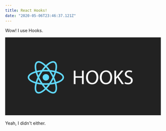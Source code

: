 ```yaml
---
title: React Hooks!
date: "2020-05-06T23:46:37.121Z"
---
```


Wow! I use Hooks.

![React Hooks](./reacthooks.png)

Yeah, I didn't either.
